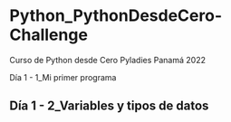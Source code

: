 # Python_PythonDesdeCero-Challenge
Curso de Python desde Cero Pyladies Panamá 2022

Día 1 - 1_Mi primer programa 

Día 1 - 2_Variables y tipos de datos
--
